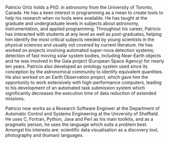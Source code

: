 Patricio Ortiz holds a PhD. in astronomy from the University of Toronto, Canada. He has a keen interest in programming as a mean to create tools to help his research when no tools were available. He has taught at the graduate and undergraduate levels in subjects about astronomy, instrumentation, and applied programming. Throughout his career, Patricio has interacted with students at any level as well as post-graduates, helping him identify the most critical subjects needed by young scientists in the physical sciences and usually not covered by current literature. He has worked on projects involving automated super-nova detection systems; detection of fast moving solar system bodies, including Near-Earth objects and he was involved in the Gaia project (European Space Agency) for nearly ten years. Patricio also developed an ontology system used since its conception by the astronomical community to identify equivalent quantities. He also worked on an Earth Observation project, which gave him the opportunity to work extensively with high-performance computers, leading to his development of an automated task submission system which significantly decreases the execution time of data reduction of extended missions.


Patricio now works as a Research Software Engineer at the Department of Automatic Control and Systems Engineering at the University of Sheffield. He uses C, Fortran, Python, Java and Perl as his main toolkits, and as a pragmatic person, he uses the language which suits a problem best. Amongst his interests are: scientific data visualisation as a discovery tool, photography and (human) languages.